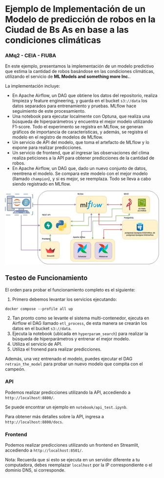 # Ejemplo de Implementación de un Modelo de predicción de robos en la Ciudad de Bs As en base a las condiciones climáticas

### AMq2 - CEIA - FIUBA

En este ejemplo, presentamos la implementación de un modelo predictivo que estima la cantidad de robos basándose en las condiciones climáticas, utilizando el servicio de
**ML Models and something more Inc.**.

La implementación incluye:

- En Apache Airflow, un DAG que obtiene los datos del repositorio, realiza limpieza y
  feature engineering, y guarda en el bucket `s3://data` los datos separados para entrenamiento
  y pruebas. MLflow hace seguimiento de este procesamiento.
- Una notebook para ejecutar localmente con Optuna, que realiza una búsqueda de
  hiperparámetros y encuentra el mejor modelo utilizando F1-score. Todo el experimento se
  registra en MLflow, se generan gráficos de importancia de características, y además, se
  registra el modelo en el registro de modelos de MLflow.
- Un servicio de API del modelo, que toma el artefacto de MLflow y lo expone para realizar
  predicciones.
- Un servicio de frontend, que al ingresar las observaciones del clima realiza peticiones a la API para obtener predicciones de   la cantidad de robos.
- En Apache Airflow, un DAG que, dado un nuevo conjunto de datos, reentrena el modelo. Se
  compara este modelo con el mejor modelo (llamado `champion`), y si es mejor, se reemplaza. Todo
  se lleva a cabo siendo registrado en MLflow.

![Diagrama de servicios](example_project.jpeg)

## Testeo de Funcionamiento

El orden para probar el funcionamiento completo es el siguiente:

1. Primero debemos levantar los servicios ejecutando:

```
docker compose --profile all up
```

2. Tan pronto como se levante el sistema multi-contenedor, ejecuta en Airflow el DAG
   llamado `etl_process`, de esta manera se crearán los datos en el
   bucket `s3://data`.
3. Ejecuta la notebook (ubicada en `hyperparam_search`) para realizar la búsqueda de
   hiperparámetros y entrenar el mejor modelo.
4. Utiliza el servicio de API.
5. Utiliza el fronend para realizar predicciones.

Además, una vez entrenado el modelo, puedes ejecutar el DAG `retrain_the_model` para probar
un nuevo modelo que compita con el campeón.

### API

Podemos realizar predicciones utilizando la API, accediendo a `http://localhost:8800/`.

Se puede encontrar un ejemplo en `notebook/api_test.ipynb`.

Para obtener más detalles sobre la API, ingresa a `http://localhost:8800/docs`.

### Frontend

Podemos realizar predicciones utilizando un frontend en Streamlit, accediendo a `http://localhost:8501/`.


Nota: Recuerda que si esto se ejecuta en un servidor diferente a tu computadora, debes reemplazar
`localhost` por la IP correspondiente o el dominio DNS, si corresponde.
